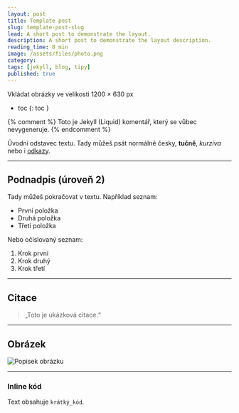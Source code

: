 ```yaml
---
layout: post
title: Template post
slug: template-post-slug
lead: A short post to demonstrate the layout.
description: A short post to demonstrate the layout description.
reading_time: 8 min
image: /assets/files/photo.png
category:
tags: [jekyll, blog, tipy]
published: true
---
```

Vkládat obrázky ve velikosti 1200 × 630 px

- toc
{: toc }

<!-- Toto je HTML komentář, vygeneruje se do HTML -->

{% comment %}
Toto je Jekyll (Liquid) komentář, který se vůbec nevygeneruje.
{% endcomment %}

Úvodní odstavec textu. Tady můžeš psát normálně česky, **tučně**, _kurzíva_ nebo i [odkazy](https://example.com).

---

## Podnadpis (úroveň 2)

Tady můžeš pokračovat v textu. Například seznam:

- První položka
- Druhá položka
- Třetí položka

Nebo očíslovaný seznam:

1. Krok první
2. Krok druhý
3. Krok třetí

---

## Citace

> „Toto je ukázková citace.“

---

## Obrázek

![Popisek obrázku](/assets/images/sample.jpg)

---

### Inline kód
Text obsahuje `krátký_kód`.
